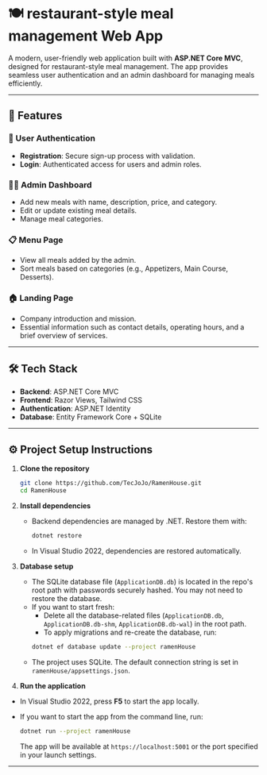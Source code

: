# 🍽️ restaurant-style meal management Web App

A modern, user-friendly web application built with **ASP.NET Core MVC**, designed for restaurant-style meal management. The app provides seamless user authentication and an admin dashboard for managing meals efficiently.

---

## 🚀 Features

### 👥 User Authentication
- **Registration**: Secure sign-up process with validation.
- **Login**: Authenticated access for users and admin roles.

### 🧑‍💼 Admin Dashboard
- Add new meals with name, description, price, and category.
- Edit or update existing meal details.
- Manage meal categories.

### 📋 Menu Page
- View all meals added by the admin.
- Sort meals based on categories (e.g., Appetizers, Main Course, Desserts).

### 🏠 Landing Page
- Company introduction and mission.
- Essential information such as contact details, operating hours, and a brief overview of services.

---

## 🛠️ Tech Stack

- **Backend**: ASP.NET Core MVC
- **Frontend**: Razor Views, Tailwind CSS
- **Authentication**: ASP.NET Identity
- **Database**: Entity Framework Core + SQLite

---

## ⚙️ Project Setup Instructions

1. **Clone the repository**
   ```bash
   git clone https://github.com/TecJoJo/RamenHouse.git
   cd RamenHouse
   ```

2. **Install dependencies**
   - Backend dependencies are managed by .NET. Restore them with:
     ```bash
     dotnet restore
     ```
    - In Visual Studio 2022, dependencies are restored automatically.


3. **Database setup**
   - The SQLite database file (`ApplicationDB.db`) is located in the repo's root path with passwords securely hashed. You may not need to restore the database.
   - If you want to start fresh:
     - Delete all the database-related files (`ApplicationDB.db`, `ApplicationDB.db-shm`, `ApplicationDB.db-wal`) in the root path.
     - To apply migrations and re-create the database, run:
     ```bash
     dotnet ef database update --project ramenHouse
     ```
   - The project uses SQLite. The default connection string is set in `ramenHouse/appsettings.json`.
  
   

4. **Run the application**
- In Visual Studio 2022, press **F5** to start the app locally.
- If you want to start the app from the command line, run:

   ```bash
   dotnet run --project ramenHouse
   ```
   The app will be available at `https://localhost:5001` or the port specified in your launch settings.



---
